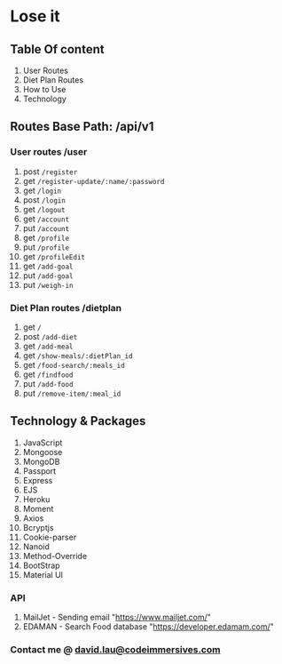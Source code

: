# Lose it 

## Table Of content
1. User Routes
2. Diet Plan Routes
3. How to Use
4. Technology



## Routes Base Path: /api/v1

### User routes /user
1. post `/register`
2. get `/register-update/:name/:password`
3. get `/login`
4. post `/login`
5. get `/logout`
6. get `/account`
7. put `/account`
8. get `/profile`
9. put `/profile`
10. get `/profileEdit`
11. get `/add-goal`
12. put `/add-goal`
13. put `/weigh-in`

### Diet Plan routes /dietplan

1. get `/`
2. post `/add-diet`
3. get `/add-meal`
4. get `/show-meals/:dietPlan_id`
5. get `/food-search/:meals_id`
6. get `/findfood`
7. put `/add-food`
8. put `/remove-item/:meal_id`


## Technology & Packages
1. JavaScript
2. Mongoose
3. MongoDB
4. Passport
5. Express
6. EJS
7. Heroku
8. Moment
9. Axios
10. Bcryptjs
11. Cookie-parser
12. Nanoid
13. Method-Override
14. BootStrap
15. Material UI

### API
1. MailJet - Sending email "https://www.mailjet.com/"
2. EDAMAN - Search Food database "https://developer.edamam.com/"





### Contact me @ david.lau@codeimmersives.com



